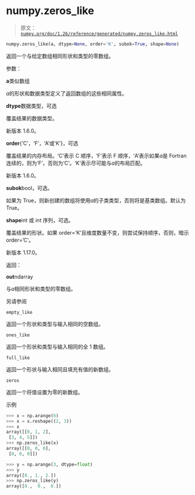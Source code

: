 # numpy.zeros_like

> 原文：[`numpy.org/doc/1.26/reference/generated/numpy.zeros_like.html`](https://numpy.org/doc/1.26/reference/generated/numpy.zeros_like.html)

```py
numpy.zeros_like(a, dtype=None, order='K', subok=True, shape=None)
```

返回一个与给定数组相同形状和类型的零数组。

参数：

**a**类似数组

*a*的形状和数据类型定义了返回数组的这些相同属性。

**dtype**数据类型，可选

覆盖结果的数据类型。

新版本 1.6.0。

**order**{‘C’，‘F’，‘A’或‘K’}，可选

覆盖结果的内存布局。‘C’表示 C 顺序，‘F’表示 F 顺序，‘A’表示如果*a*是 Fortran 连续的，则为‘F’，否则为‘C’。‘K’表示尽可能与*a*的布局匹配。

新版本 1.6.0。

**subok**bool，可选。

如果为 True，则新创建的数组将使用*a*的子类类型，否则将是基类数组。默认为 True。

**shape**int 或 int 序列，可选。

覆盖结果的形状。如果 order=’K’且维度数量不变，则尝试保持顺序，否则，暗示 order=’C’。

新版本 1.17.0。

返回：

**out**ndarray

与*a*相同形状和类型的零数组。

另请参阅

`empty_like`

返回一个形状和类型与输入相同的空数组。

`ones_like`

返回一个形状和类型与输入相同的全 1 数组。

`full_like`

返回一个形状与输入相同且填充有值的新数组。

`zeros`

返回一个将值设置为零的新数组。

示例

```py
>>> x = np.arange(6)
>>> x = x.reshape((2, 3))
>>> x
array([[0, 1, 2],
 [3, 4, 5]])
>>> np.zeros_like(x)
array([[0, 0, 0],
 [0, 0, 0]]) 
```

```py
>>> y = np.arange(3, dtype=float)
>>> y
array([0., 1., 2.])
>>> np.zeros_like(y)
array([0.,  0.,  0.]) 
```
